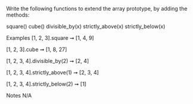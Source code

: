 Write the following functions to extend the array prototype, by adding the methods:

square()
cube()
divisible_by(x)
strictly_above(x)
strictly_below(x)

Examples
[1, 2, 3].square ➞ [1, 4, 9]

[1, 2, 3].cube ➞ [1, 8, 27]

[1, 2, 3, 4].divisible_by(2) ➞ [2, 4]

[1, 2, 3, 4].strictly_above(1) ➞ [2, 3, 4]

[1, 2, 3, 4].strictly_below(2) ➞ [1]

Notes
N/A